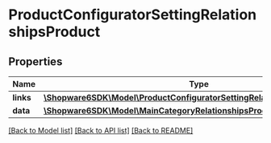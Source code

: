 # ProductConfiguratorSettingRelationshipsProduct

## Properties
Name | Type | Description | Notes
------------ | ------------- | ------------- | -------------
**links** | [**\Shopware6SDK\Model\ProductConfiguratorSettingRelationshipsProductLinks**](ProductConfiguratorSettingRelationshipsProductLinks.md) |  | [optional] 
**data** | [**\Shopware6SDK\Model\MainCategoryRelationshipsProductData**](MainCategoryRelationshipsProductData.md) |  | [optional] 

[[Back to Model list]](../../README.md#documentation-for-models) [[Back to API list]](../../README.md#documentation-for-api-endpoints) [[Back to README]](../../README.md)

